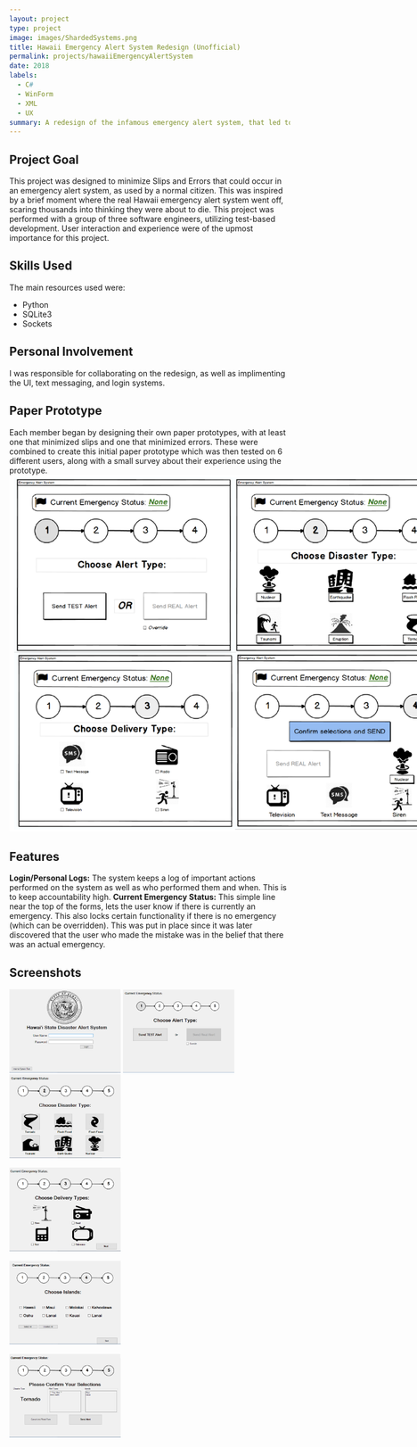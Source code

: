 ```yaml
---
layout: project
type: project
image: images/ShardedSystems.png
title: Hawaii Emergency Alert System Redesign (Unofficial)
permalink: projects/hawaiiEmergencyAlertSystem
date: 2018
labels:
  - C#
  - WinForm
  - XML
  - UX
summary: A redesign of the infamous emergency alert system, that led to nuclear terror.
---
```



## Project Goal
This project was designed to minimize Slips and Errors that could occur in an emergency alert system, as used by a normal citizen. This was inspired by a brief moment where the real Hawaii emergency alert system went off, scaring thousands into thinking they were about to die. 
This project was performed with a group of three software engineers, utilizing test-based development. User interaction and experience were of the upmost importance for this project. 

## Skills Used
  The main resources used were:
  * Python
  * SQLite3
  * Sockets
  
## Personal Involvement
I was responsible for collaborating on the redesign, as well as implimenting the UI, text messaging, and login systems. 
  

## Paper Prototype
Each member began by designing their own paper prototypes, with at least one that minimized slips and one that minimized errors.
These were combined to create this initial paper prototype which was then tested on 6 different users, along with a small survey about their experience using the prototype.
<img class="" style="max-width:800px;" src="../images/hawaiiAlertSystem/paperPrototype.png">

## Features
  **Login/Personal Logs:** The system keeps a log of important actions performed on the system as well as who performed them and when. This is to keep accountability high.
  **Current Emergency Status:** This simple line near the top of the forms, lets the user know if there is currently an emergency. This also locks certain functionality if there is no emergency (which can be overridden). This was put in place since it was later discovered that the user who made the mistake was in the belief that there was an actual emergency.

## Screenshots
<a href="../images/hawaiiAlertSystem/screen1.png"><img class="" style="max-width:200px;" src="../images/hawaiiAlertSystem/screen1.png"></a>
<a href="../images/hawaiiAlertSystem/screen2.png"><img class="" style="max-width:200px;" src="../images/hawaiiAlertSystem/screen2.png"></a>
<a href="../images/hawaiiAlertSystem/screen3.png"><img class="" style="max-width:200px;" src="../images/hawaiiAlertSystem/screen3.png"></a>

<a href="../images/hawaiiAlertSystem/screen4.png"><img class="" style="max-width:200px;" src="../images/hawaiiAlertSystem/screen4.png"></a>

<a href="../images/hawaiiAlertSystem/screen5.png"><img class="" style="max-width:200px;" src="../images/hawaiiAlertSystem/screen5.png"></a>

<a href="../images/hawaiiAlertSystem/screen6.png"><img class="" style="max-width:200px;" src="../images/hawaiiAlertSystem/screen6.png"></a>







